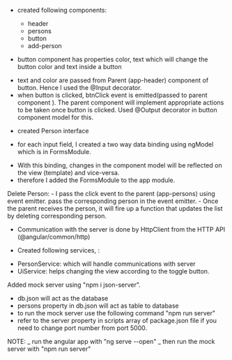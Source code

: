 - created following components: 
  * header
  * persons 
  * button 
  * add-person

- button component has properties color, text which will change the button color and text inside a button 
* text and color are passed from Parent (app-header) component of button. Hence I used the @Input decorator. 
* when button is clicked, btnClick event is emitted(passed to parent component <app-header>). The parent component
will implement appropriate actions to be taken once button is clicked. Used @Output decorator in button
component model for this.

- created Person interface

- for each input field, I created a two way data binding using ngModel which is in FormsModule.
* With this binding, changes in the component model will be reflected on the view (template) and vice-versa.
* therefore I added the FormsModule to the app module.

Delete Person: - I pass the click event to the parent (app-persons) using event emitter. pass the corresponding person in the event emitter. - Once the parent receives the person, it will fire up a function that updates the list by deleting corresponding person.
  
- Communication with the server is done by HttpClient from the HTTP API (@angular/common/http)
  
- Created following services, :
* PersonService: which will handle communications with server 
* UiService: helps changing the view according to the toggle button.
  
Added mock server using "npm i json-server".
* db.json will act as the database 
* persons property in db.json will act as table to database 
* to run the mock server use the following command "npm run server" 
* refer to the server property in scripts array of package.json file
if you need to change port number from port 5000.

NOTE:
_ run the angular app with "ng serve --open"
_ then run the mock server with "npm run server"

